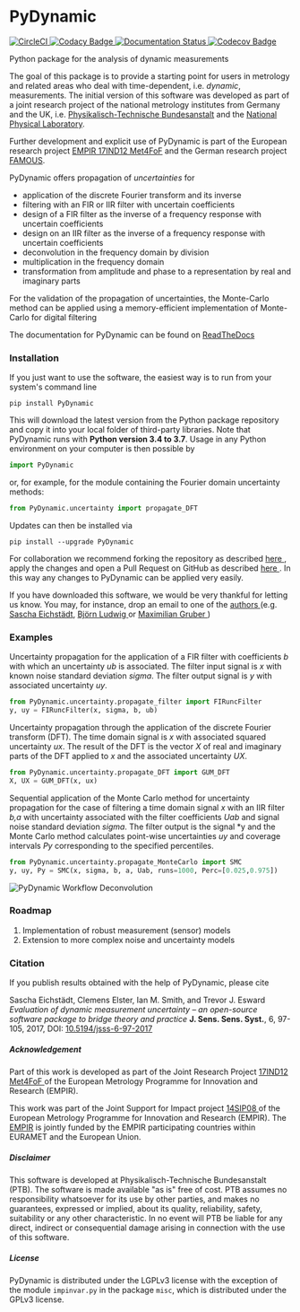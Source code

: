 # PyDynamic
[![CircleCI](https://circleci.com/gh/PTB-PSt1/PyDynamic.svg?style=shield)
](https://circleci.com/gh/PTB-PSt1/PyDynamic)
[![Codacy Badge
](https://api.codacy.com/project/badge/Grade/397eebc52073457a824e5657c305dc92)
](https://www.codacy.com/app/PTB-PSt1/PyDynamic?utm_source=github.com&amp;utm_medium=referral&amp;utm_content=PTB-PSt1/PyDynamic&amp;utm_campaign=Badge_Grade)
[![Documentation Status
](https://readthedocs.org/projects/pydynamic/badge/?version=latest)
](https://pydynamic.readthedocs.io/?badge=latest)
[![Codecov Badge
](https://codecov.io/gh/PTB-PSt1/PyDynamic/branch/master/graph/badge.svg)
](https://codecov.io/gh/PTB-PSt1/PyDynamic)

Python package for the analysis of dynamic measurements

The goal of this package is to provide a starting point for users in metrology and related areas who deal with time-dependent, i.e. *dynamic*, measurements. The initial version of this software was developed as part of a joint research project of the 
national metrology institutes from Germany and the UK, i.e. [Physikalisch-Technische Bundesanstalt](http://www.ptb.de/cms/en.html) and the [National Physical Laboratory](http://www.npl.co.uk).

Further development and explicit use of PyDynamic is part of the European research project [EMPIR 17IND12 Met4FoF](http://met4fof.eu) and the German research project [FAMOUS](https://famous-project.eu).

PyDynamic offers propagation of *uncertainties* for
- application of the discrete Fourier transform and its inverse
- filtering with an FIR or IIR filter with uncertain coefficients
- design of a FIR filter as the inverse of a frequency response with 
  uncertain coefficients
- design on an IIR filter as the inverse of a frequency response with 
  uncertain coefficients
- deconvolution in the frequency domain by division
- multiplication in the frequency domain
- transformation from amplitude and phase to a representation by real and 
  imaginary parts

For the validation of the propagation of uncertainties, the Monte-Carlo 
method can be applied using a memory-efficient implementation of Monte-Carlo 
for digital filtering

The documentation for PyDynamic can be found on [ReadTheDocs](http://pydynamic.readthedocs.io)

### Installation
If you just want to use the software, the easiest way is to run from your 
system's command line
```
pip install PyDynamic
```
This will download the latest version from the Python package repository
and copy it into your local folder of third-party libraries. Note that
PyDynamic runs with **Python version 3.4 to 3.7**. Usage in any Python
 environment on
your computer is then possible by
```python
import PyDynamic
```
or, for example, for the module containing the Fourier domain uncertainty 
methods:
```python
from PyDynamic.uncertainty import propagate_DFT
```
Updates can then be installed via
```
pip install --upgrade PyDynamic
```

For collaboration we recommend forking the repository as described [here
](https://help.github.com/en/articles/fork-a-repo), apply the changes and 
open a Pull Request on GitHub as described [here
](https://help.github.com/en/articles/creating-a-pull-request). In this way 
any changes to PyDynamic can be applied very easily.

If you have downloaded this software, we would be very thankful for letting 
us know. You may, for instance, drop an email to one of the [authors
](https://github.com/PTB-PSt1/PyDynamic/people) (e.g. 
[Sascha Eichstädt](mailto:sascha.eichstaedt@ptb.de), [Björn Ludwig
](mailto:bjoern.ludwig@ptb.de) or [Maximilian Gruber
](mailto:maximilian.gruber@ptb.de))


### Examples
Uncertainty propagation for the application of a FIR filter with coefficients
*b* with which an uncertainty *ub* is associated. The filter input signal is
*x* with known noise standard deviation *sigma*. The filter output signal 
is *y* with associated uncertainty *uy*.
```python
from PyDynamic.uncertainty.propagate_filter import FIRuncFilter
y, uy = FIRuncFilter(x, sigma, b, ub)    
```

Uncertainty propagation through the application of the discrete Fourier 
transform (DFT). The time domain signal is *x* with associated squared 
uncertainty *ux*. The result of the DFT is the vector *X* of real and 
imaginary parts of the DFT applied to *x* and the associated uncertainty *UX*.
```python
from PyDynamic.uncertainty.propagate_DFT import GUM_DFT
X, UX = GUM_DFT(x, ux)
```

Sequential application of the Monte Carlo method for uncertainty propagation 
for the case of filtering a time domain signal *x* with an IIR filter *b,a* 
with uncertainty associated with the filter coefficients *Uab* and signal 
noise standard deviation *sigma*. The filter output is the signal *y and the 
Monte Carlo method calculates point-wise uncertainties *uy* and coverage 
intervals *Py* corresponding to the specified percentiles.
```python
from PyDynamic.uncertainty.propagate_MonteCarlo import SMC
y, uy, Py = SMC(x, sigma, b, a, Uab, runs=1000, Perc=[0.025,0.975])
```

![PyDynamic Workflow Deconvolution
](http://mathmet.org/projects/14SIP08/Deconvolution.png) 

### Roadmap

1. Implementation of robust measurement (sensor) models
2. Extension to more complex noise and uncertainty models

### Citation

If you publish results obtained with the help of PyDynamic, please cite

Sascha Eichstädt, Clemens Elster, Ian M. Smith, and Trevor J. Esward
*Evaluation of dynamic measurement uncertainty – an open-source software 
package to bridge theory and practice*
**J. Sens. Sens. Syst.**, 6, 97-105, 2017, DOI: [10.5194/jsss-6-97-2017
](https://doi.org/10.5194/jsss-6-97-2017)

##### Acknowledgement
Part of this work is developed as part of the Joint Research Project [17IND12 Met4FoF
](http://met4fof.eu) of the European Metrology Programme for Innovation and 
Research (EMPIR).

This work was part of the Joint Support for Impact project [14SIP08
](http://mathmet.org/projects/14SIP08) of the European Metrology Programme for
Innovation and Research (EMPIR). The [EMPIR](http://msu.euramet.org) is 
jointly funded by the EMPIR participating countries within EURAMET and the 
European Union.

##### Disclaimer
This software is developed at Physikalisch-Technische Bundesanstalt (PTB). The software is made available "as 
is" free of cost. PTB assumes no responsibility whatsoever for its use by other parties, and makes no guarantees, expressed or implied, about its quality, reliability, safety, suitability or any other characteristic. In no event will PTB be liable for any direct, indirect or consequential damage arising in connection with the use of this software.

##### License
PyDynamic is distributed under the LGPLv3 license with the exception of the 
module `impinvar.py` in the package `misc`, which is distributed under the 
GPLv3 license. 
